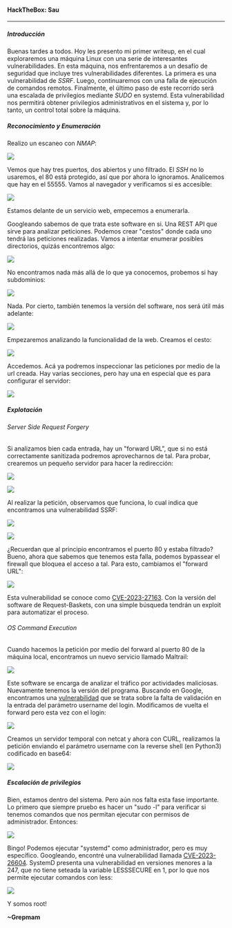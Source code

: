 #### HackTheBox: Sau

<hr>

##### Introducción

Buenas tardes a todos. Hoy les presento mi primer writeup, en el cual exploraremos una máquina Linux con una serie de interesantes vulnerabilidades.
En esta máquina, nos enfrentaremos a un desafío de seguridad que incluye tres vulnerabilidades diferentes. La primera es una vulnerabilidad de *SSRF*.
Luego, continuaremos con una falla de ejecución de comandos remotos. Finalmente, el último paso de este recorrido será una escalada de privilegios 
mediante *SUDO* en systemd. Esta vulnerabilidad nos permitirá obtener privilegios administrativos en el sistema y, por lo tanto, un control total sobre la máquina.

##### Reconocimiento y Enumeración

Realizo un escaneo con *NMAP*:

![](assets/htb/sau/capture1.png)

Vemos que hay tres puertos, dos abiertos y uno filtrado. El *SSH* no lo usaremos, el 80 está protegido, así que por ahora lo ignoramos.
Analicemos que hay en el 55555. Vamos al navegador y verificamos si es accesible:

![](assets/htb/sau/capture2.png)

Estamos delante de un servicio web, empecemos a enumerarla.

Googleando sabemos de que trata este software en si. Una REST API que sirve para analizar peticiones. Podemos crear "cestos" donde cada uno tendrá las peticiones
realizadas. Vamos a intentar enumerar posibles directorios, quizás encontremos algo:

![](assets/htb/sau/capture3.png)

No encontramos nada más allá de lo que ya conocemos, probemos si hay subdominios:

![](assets/htb/sau/capture4.png)

Nada. Por cierto, también tenemos la versión del software, nos será útil más adelante:

![](assets/htb/sau/capture7.png)

Empezaremos analizando la funcionalidad de la web. Creamos el cesto:

![](assets/htb/sau/capture5.png)

Accedemos. Acá ya podremos inspeccionar las peticiones por medio de la url creada. Hay varias secciones, pero hay una en especial que es para configurar el servidor:

![](assets/htb/sau/capture6.png)

##### Explotación

###### Server Side Request Forgery

Si analizamos bien cada entrada, hay un "forward URL", que si no está correctamente sanitizada podremos aprovecharnos de tal. Para probar, crearemos un pequeño servidor
para hacer la redirección:

![](assets/htb/sau/capture8.png)

![](assets/htb/sau/capture9.png)

Al realizar la petición, observamos que funciona, lo cual indica que encontramos una vulnerabilidad SSRF:

![](assets/htb/sau/capture10.png)

![](assets/htb/sau/capture11.png)

¿Recuerdan que al principio encontramos el puerto 80 y estaba filtrado? Bueno, ahora que sabemos que tenemos esta falla, podemos bypassear el firewall que bloquea el acceso
a tal. Para esto, cambiamos el "forward URL":

![](assets/htb/sau/capture12.png)

Esta vulnerabilidad se conoce como [CVE-2023-27163](https://nvd.nist.gov/vuln/detail/CVE-2023-27163). Con la versión del software de Request-Baskets, con una simple búsqueda 
tendrán un exploit para automatizar el proceso.

###### OS Command Execution

Cuando hacemos la petición por medio del forward al puerto 80 de la máquina local, encontramos un nuevo servicio llamado Maltrail:

![](assets/htb/sau/capture13.png)

Este software se encarga de analizar el tráfico por actividades maliciosas. Nuevamente tenemos la versión del programa. Buscando en Google, encontramos una 
[vulnerabilidad](https://huntr.dev/bounties/be3c5204-fbd9-448d-b97c-96a8d2941e87/) que se trata sobre la falta de validación en la entrada del parámetro 
username del login. Modificamos de vuelta el forward pero esta vez con el login:

![](assets/htb/sau/capture14.png)

Creamos un servidor temporal con netcat y ahora con CURL, realizamos la petición enviando el parámetro username con la reverse shell (en Python3) codificado en base64:

![](assets/htb/sau/capture15.png)


##### Escalación de privilegios

Bien, estamos dentro del sistema. Pero aún nos falta esta fase importante. Lo primero que siempre pruebo es hacer un "sudo -l" para verificar si tenemos comandos que nos permitan
ejecutar con permisos de administrador. Entonces:

![](assets/htb/sau/capture16.png)

Bingo! Podemos ejecutar "systemd" como administrador, pero es muy específico. Googleando, encontré una vulnerabilidad llamada [CVE-2023-26604](https://nvd.nist.gov/vuln/detail/CVE-2023-26604).
SystemD presenta una vulnerabilidad en versiones menores a la 247, que no tiene seteada la variable LESSSECURE en 1, por lo que nos permite ejecutar comandos con less:

![](assets/htb/sau/capture17.png)

Y somos root!


**~Grepmam**
